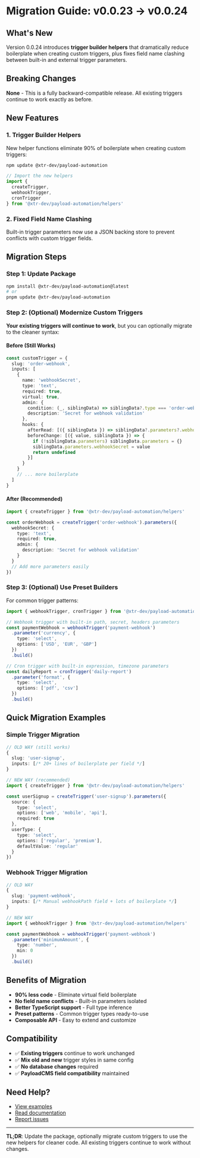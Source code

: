 # Migration Guide: v0.0.23 → v0.0.24

## What's New

Version 0.0.24 introduces **trigger builder helpers** that dramatically reduce boilerplate when creating custom triggers, plus fixes field name clashing between built-in and external trigger parameters.

## Breaking Changes

**None** - This is a fully backward-compatible release. All existing triggers continue to work exactly as before.

## New Features

### 1. Trigger Builder Helpers

New helper functions eliminate 90% of boilerplate when creating custom triggers:

```bash
npm update @xtr-dev/payload-automation
```

```typescript
// Import the new helpers
import { 
  createTrigger, 
  webhookTrigger, 
  cronTrigger 
} from '@xtr-dev/payload-automation/helpers'
```

### 2. Fixed Field Name Clashing

Built-in trigger parameters now use a JSON backing store to prevent conflicts with custom trigger fields.

## Migration Steps

### Step 1: Update Package

```bash
npm install @xtr-dev/payload-automation@latest
# or
pnpm update @xtr-dev/payload-automation
```

### Step 2: (Optional) Modernize Custom Triggers

**Your existing triggers will continue to work**, but you can optionally migrate to the cleaner syntax:

#### Before (Still Works)
```typescript
const customTrigger = {
  slug: 'order-webhook',
  inputs: [
    {
      name: 'webhookSecret',
      type: 'text',
      required: true,
      virtual: true,
      admin: {
        condition: (_, siblingData) => siblingData?.type === 'order-webhook',
        description: 'Secret for webhook validation'
      },
      hooks: {
        afterRead: [({ siblingData }) => siblingData?.parameters?.webhookSecret],
        beforeChange: [({ value, siblingData }) => {
          if (!siblingData.parameters) siblingData.parameters = {}
          siblingData.parameters.webhookSecret = value
          return undefined
        }]
      }
    }
    // ... more boilerplate
  ]
}
```

#### After (Recommended)
```typescript
import { createTrigger } from '@xtr-dev/payload-automation/helpers'

const orderWebhook = createTrigger('order-webhook').parameters({
  webhookSecret: {
    type: 'text',
    required: true,
    admin: {
      description: 'Secret for webhook validation'
    }
  }
  // Add more parameters easily
})
```

### Step 3: (Optional) Use Preset Builders

For common trigger patterns:

```typescript
import { webhookTrigger, cronTrigger } from '@xtr-dev/payload-automation/helpers'

// Webhook trigger with built-in path, secret, headers parameters
const paymentWebhook = webhookTrigger('payment-webhook')
  .parameter('currency', {
    type: 'select',
    options: ['USD', 'EUR', 'GBP']
  })
  .build()

// Cron trigger with built-in expression, timezone parameters  
const dailyReport = cronTrigger('daily-report')
  .parameter('format', {
    type: 'select',
    options: ['pdf', 'csv']
  })
  .build()
```

## Quick Migration Examples

### Simple Trigger Migration

```typescript
// OLD WAY (still works)
{
  slug: 'user-signup',
  inputs: [/* 20+ lines of boilerplate per field */]
}

// NEW WAY (recommended)
import { createTrigger } from '@xtr-dev/payload-automation/helpers'

const userSignup = createTrigger('user-signup').parameters({
  source: {
    type: 'select',
    options: ['web', 'mobile', 'api'],
    required: true
  },
  userType: {
    type: 'select', 
    options: ['regular', 'premium'],
    defaultValue: 'regular'
  }
})
```

### Webhook Trigger Migration

```typescript
// OLD WAY
{
  slug: 'payment-webhook',
  inputs: [/* Manual webhookPath field + lots of boilerplate */]
}

// NEW WAY  
import { webhookTrigger } from '@xtr-dev/payload-automation/helpers'

const paymentWebhook = webhookTrigger('payment-webhook')
  .parameter('minimumAmount', { 
    type: 'number', 
    min: 0 
  })
  .build()
```

## Benefits of Migration

- **90% less code** - Eliminate virtual field boilerplate
- **No field name conflicts** - Built-in parameters isolated
- **Better TypeScript support** - Full type inference
- **Preset patterns** - Common trigger types ready-to-use
- **Composable API** - Easy to extend and customize

## Compatibility

- ✅ **Existing triggers** continue to work unchanged
- ✅ **Mix old and new** trigger styles in same config
- ✅ **No database changes** required
- ✅ **PayloadCMS field compatibility** maintained

## Need Help?

- [View examples](./examples/trigger-builders.ts)
- [Read documentation](./examples/README-trigger-builders.md)
- [Report issues](https://github.com/xtr-dev/payload-automation/issues)

---

**TL;DR**: Update the package, optionally migrate custom triggers to use the new helpers for cleaner code. All existing triggers continue to work without changes.